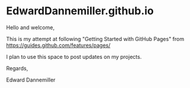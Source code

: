 # EdwardDannemiller.github.io


Hello and welcome,

This is my attempt at following "Getting Started with GitHub Pages" from
https://guides.github.com/features/pages/

I plan to use this space to post updates on my projects.

Regards,

Edward Dannemiller
